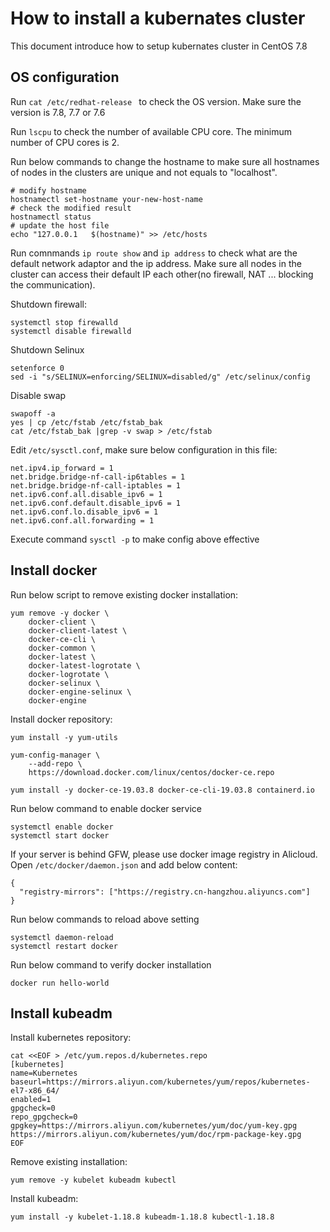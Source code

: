 
# How to install a kubernates cluster
This document introduce how to setup kubernates cluster in CentOS 7.8


## OS configuration

Run `cat /etc/redhat-release ` to check the OS version. Make sure the version is 7.8, 7.7 or 7.6

Run `lscpu` to check the number of available CPU core. The minimum number of CPU cores is 2.

Run below commands to change the hostname to make sure all hostnames of nodes in the clusters are unique and not equals to "localhost".

```
# modify hostname
hostnamectl set-hostname your-new-host-name
# check the modified result
hostnamectl status
# update the host file
echo "127.0.0.1   $(hostname)" >> /etc/hosts
```

Run comnmands `ip route show` and `ip address` to check what are the default network adaptor and the ip address. Make sure all nodes in the cluster can access their default IP each other(no firewall, NAT ... blocking the communication).

Shutdown firewall:
```
systemctl stop firewalld
systemctl disable firewalld
```

Shutdown Selinux
```
setenforce 0
sed -i "s/SELINUX=enforcing/SELINUX=disabled/g" /etc/selinux/config
```

Disable swap
```
swapoff -a
yes | cp /etc/fstab /etc/fstab_bak
cat /etc/fstab_bak |grep -v swap > /etc/fstab
```

Edit `/etc/sysctl.conf`, make sure below configuration in this file:
```
net.ipv4.ip_forward = 1
net.bridge.bridge-nf-call-ip6tables = 1
net.bridge.bridge-nf-call-iptables = 1
net.ipv6.conf.all.disable_ipv6 = 1
net.ipv6.conf.default.disable_ipv6 = 1
net.ipv6.conf.lo.disable_ipv6 = 1
net.ipv6.conf.all.forwarding = 1
```
Execute command `sysctl -p` to make config above effective


## Install docker

Run below script to remove existing docker installation:
```
yum remove -y docker \
    docker-client \
    docker-client-latest \
    docker-ce-cli \
    docker-common \
    docker-latest \
    docker-latest-logrotate \
    docker-logrotate \
    docker-selinux \
    docker-engine-selinux \
    docker-engine

```

Install docker repository:
```
yum install -y yum-utils

yum-config-manager \
    --add-repo \
    https://download.docker.com/linux/centos/docker-ce.repo
```

```
yum install -y docker-ce-19.03.8 docker-ce-cli-19.03.8 containerd.io
```

Run below command to enable docker service
```
systemctl enable docker
systemctl start docker
```

If your server is behind GFW, please use docker image registry in Alicloud. Open `/etc/docker/daemon.json` and add 
below content:
```
{
  "registry-mirrors": ["https://registry.cn-hangzhou.aliyuncs.com"]
}
```
Run below commands to reload above setting
```
systemctl daemon-reload
systemctl restart docker
```


Run below command to verify docker installation
```
docker run hello-world
```



## Install kubeadm
Install kubernetes repository:
```
cat <<EOF > /etc/yum.repos.d/kubernetes.repo
[kubernetes]
name=Kubernetes
baseurl=https://mirrors.aliyun.com/kubernetes/yum/repos/kubernetes-el7-x86_64/
enabled=1
gpgcheck=0
repo_gpgcheck=0
gpgkey=https://mirrors.aliyun.com/kubernetes/yum/doc/yum-key.gpg https://mirrors.aliyun.com/kubernetes/yum/doc/rpm-package-key.gpg
EOF

```

Remove existing installation:
```
yum remove -y kubelet kubeadm kubectl
```

Install kubeadm:
```
yum install -y kubelet-1.18.8 kubeadm-1.18.8 kubectl-1.18.8
```
